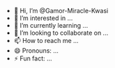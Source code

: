 - 👋 Hi, I’m @Gamor-Miracle-Kwasi
- 👀 I’m interested in ...
- 🌱 I’m currently learning ...
- 💞️ I’m looking to collaborate on ...
- 📫 How to reach me ...
- 😄 Pronouns: ...
- ⚡ Fun fact: ...

<!---
Gamor-Miracle-Kwasi/Gamor-Miracle-Kwasi is a ✨ special ✨ repository because its `README.md` (this file) appears on your GitHub profile.
You can click the Preview link to take a look at your changes.
--->
